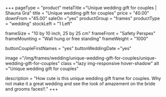 +++
pageType = "product"
metaTitle ="Unique wedding gift for couples | Shauna Gra"
title = "Unique wedding gift for couples"
price = "40.00"
downFrom ="45.00"
saleOn ="yes"
productGroup = "frames"
productType = "wedding"
stockLeft = "1 Left" 
 
frameSize = "10 by 10 inch, 25 by 25 cm" 
frameFront = "Safety Perspex" 
frameMounting = "Wall hung or free standing" 
frameWeight = "1000" 
 
buttonCoupleFirstNames = "yes" 
buttonWeddingDate ="yes" 
 
image ="/img/frames/wedding/unique-wedding-gift-for-couples/unique-wedding-gift-for-couples"
class ="lazy img-responsive hover-shadow"
alt ="Unique wedding gift for couples"
 
description = "How cute is this unique wedding gift frame for couples. Why not make it a great wedding and see the look of amazement on the bride and grooms faces!!."
+++

